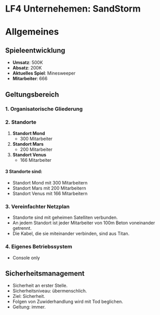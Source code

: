 # LF4 Unternehemen: SandStorm
# Allgemeines

## Spieleentwicklung
- **Umsatz**: 500K
- **Absatz**: 200K
- **Aktuelles Spiel**: Minesweeper
- **Mitarbeiter**: 666

## Geltungsbereich

### 1. Organisatorische Gliederung

### 2. Standorte

1. **Standort Mond**
   - 300 Mitarbeiter
2. **Standort Mars**
   - 200 Mitarbeiter
3. **Standort Venus**
   - 166 Mitarbeiter

#### 3 Standorte sind:
- Standort Mond mit 300 Mitarbeitern
- Standort Mars mit 200 Mitarbeitern
- Standort Venus mit 166 Mitarbeitern

### 3. Vereinfachter Netzplan

- Standorte sind mit geheimen Satelliten verbunden.
- An jedem Standort ist jeder Mitarbeiter von 100m Beton voneinander getrennt.
- Die Kabel, die sie miteinander verbinden, sind aus Titan.

### 4. Eigenes Betriebssystem

- Console only

## Sicherheitsmanagement

- Sicherheit an erster Stelle.
- Sicherheitsniveau: übermenschlich.
- Ziel: Sicherheit.
- Folgen von Zuwiderhandlung wird mit Tod beglichen.
- Geltung: immer.
